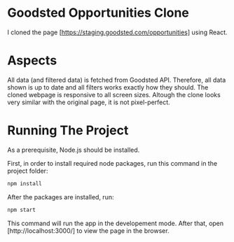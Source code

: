 # Goodsted Opportunities Clone

I cloned the page [https://staging.goodsted.com/opportunities] using React. 


# Aspects 

All data (and filtered data) is fetched from Goodsted API. Therefore, all data shown is up to date and all filters works exactly how they should. The cloned webpage is responsive to all screen sizes. Altough the clone looks very similar with the original page, it is not pixel-perfect.


# Running The Project
As a prerequisite, Node.js should be installed.

First, in order to install required node packages, run this command in the project folder:
```bash
npm install
```

After the packages are installed, run:
```bash
npm start
```
This command will run the app in the developement mode. After that, open [http://localhost:3000/] to view the page in the browser. 

